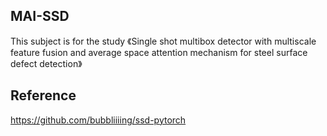 ## MAI-SSD
This subject is for the study 《Single shot multibox detector with multiscale feature fusion and average space attention mechanism for steel surface defect detection》


## Reference
https://github.com/bubbliiiing/ssd-pytorch
